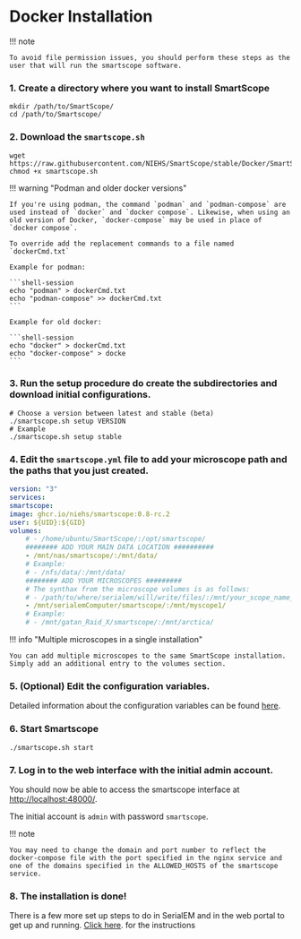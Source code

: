 # Docker Installation

!!! note
    
    To avoid file permission issues, you should perform these steps as the user that will run the smartscope software.

### 1. Create a directory where you want to install SmartScope

```shell-session
mkdir /path/to/SmartScope/
cd /path/to/Smartscope/
```
### 2. Download the `smartscope.sh`

```shell-session
wget https://raw.githubusercontent.com/NIEHS/SmartScope/stable/Docker/SmartScope/smartscope.sh
chmod +x smartscope.sh
```

!!! warning "Podman and older docker versions"

    If you're using podman, the command `podman` and `podman-compose` are used instead of `docker` and `docker compose`. Likewise, when using an old version of Docker, `docker-compose` may be used in place of `docker compose`. 
    
    To override add the replacement commands to a file named `dockerCmd.txt`

    Example for podman:

    ```shell-session
    echo "podman" > dockerCmd.txt
    echo "podman-compose" >> dockerCmd.txt
    ```

    Example for old docker:

    ```shell-session
    echo "docker" > dockerCmd.txt
    echo "docker-compose" > docke
    ```

### 3. Run the setup procedure do create the subdirectories and download initial configurations.

```shell-session
# Choose a version between latest and stable (beta)
./smartscope.sh setup VERSION
# Example
./smartscope.sh setup stable
```

### 4. Edit the `smartscope.yml` file to add your microscope path and the paths that you just created.

```yaml
version: "3"
services:
smartscope:
image: ghcr.io/niehs/smartscope:0.8-rc.2  
user: ${UID}:${GID}
volumes: 
    # - /home/ubuntu/SmartScope/:/opt/smartscope/
    ######## ADD YOUR MAIN DATA LOCATION ##########
    - /mnt/nas/smartscope/:/mnt/data/
    # Example:
    # - /nfs/data/:/mnt/data/
    ######## ADD YOUR MICROSCOPES #########
    # The synthax from the microscope volumes is as follows:
    # - /path/to/where/serialem/will/write/files/:/mnt/your_scope_name_here/
    - /mnt/serialemComputer/smartscope/:/mnt/myscope1/
    # Example:
    # - /mnt/gatan_Raid_X/smartscope/:/mnt/arctica/
```


!!! info "Multiple microscopes in a single installation"

    You can add multiple microscopes to the same SmartScope installation. Simply add an additional entry to the volumes section.

### 5. (Optional) Edit the configuration variables.

Detailed information about the configuration variables can be found [here](/getting_started/advanced_setup/environment).

### 6. Start Smartscope

```shell-session
./smartscope.sh start
```

### 7. Log in to the web interface with the initial admin account.

You should now be able to access the smartscope interface at [http://localhost:48000/](http://localhost:48000/).

The initial account is `admin` with password `smartscope`. 

!!! note

    You may need to change the domain and port number to reflect the docker-compose file with the port specified in the nginx service and one of the domains specified in the ALLOWED_HOSTS of the smartscope service.

### 8. The installation is done!
    
There is a few more set up steps to do in SerialEM and in the web portal to get up and running. [Click here](/getting_started/post-install/external_python). for the instructions


<!-- ## Regular installation



### 1. Download the minimal configuration files.

```shell-session
wget docs.smartscope.org/downloads/SmartScopeInstallation.tar.gz --no-check-certificate
tar -xvf SmartScopeInstallation.tar.gz 
cd SmartScope
```


The directory contains 5 files that can be divided in 3 categories:

- Docker files:

    - `docker-compose.yml`: Main file for the docker environment. Should not need to be changed.
    - `smartscope.yml`: Simpler version of the docker-compose.yml to add additional settings. This one needs to be changed.

- Configuration:

    - `database.conf`: Contains the configuration for the database connections to share between smartscope and the database.
    - `smartscope.conf`: Contains the configuration that is unique to smartscope.

- Script:

    - `smartscope.sh`: Used to start and stop the smartsocpe software.

### 2. Create a directory on your SerialEM computer where SmartScope will save data and a storage area for smartscope.


```shell-session
mkdir /mnt/serialemComputer/smartscope
mkdir /mnt/nas/smartscope
```


### 3. Edit the `smartscope.yml` file to add your microscope path and the paths that you just created.

```yaml
version: "3"
services:
smartscope:
  image: ghcr.io/niehs/smartscope:0.8-rc.2  
  user: ${UID}:${GID}
  volumes: 
    # - /home/ubuntu/SmartScope/:/opt/smartscope/
    ######## ADD YOUR MAIN DATA LOCATION ##########
    - /mnt/nas/smartscope/:/mnt/data/
    # Example:
    # - /nfs/data/:/mnt/data/
    ######## ADD YOUR MICROSCOPES #########
    # The synthax from the microscope volumes is as follows:
    # - /path/to/where/serialem/will/write/files/:/mnt/your_scope_name_here/
    - /mnt/serialemComputer/smartscope/:/mnt/myscope1/
    # Example:
     # - /mnt/gatan_Raid_X/smartscope/:/mnt/arctica/
```


!!! info "Multiple microscopes in a single installation"

    You can add multiple microscopes to the same SmartScope installation. Simply add an additional entry to the volumes section.

### (Optional) Edit the configuration files to your needs.

Detailed information about the configuration variables can be found [here](/getting_started/advanced_setup/environment).

### 4. Start SmartScope

The first start will download all the container images and is expected to 

```shell-session

./smartscope.sh start

#Outputs should look like this
Starting smartscope
[+] Running 5/5
⠿ Network installation_smartscopenet  Created      0.0s
⠿ Container installation-cache-1      Started      0.7s
⠿ Container smartscope-db             Started      0.6s
⠿ Container smartscope                Started      1.0s
⠿ Container installation-nginx-1      Started      1.4s
```

### 5. Log in to the web interface with the initial admin account.

You should now be able to access the smartscope interface at [http://localhost:48000/](http://localhost:48000/).

The initial account is `admin` with password `smartscope`. 

!!! note

    You may need to change the domain and port number to reflect the docker-compose file with the port specified in the nginx service and one of the domains specified in the ALLOWED_HOSTS of the smartscope service.

### 6. The installation is done!
    
There is a few more set up steps to do in SerialEM and in the web portal to get up and running. [Click here](/getting_started/post-install/external_python). for the instructions -->